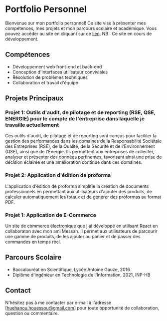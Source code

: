 # Portfolio Personnel

Bienvenue sur mon portfolio personnel! Ce site vise à présenter mes compétences, mes projets et mon parcours scolaire et académique. Vous pouvez accéder au site en cliquant sur ce [lien](https://personal-portfolio-aab35.firebaseapp.com/).
NB  : Ce site en cours de développement.

## Compétences

- Développement web front-end et back-end
- Conception d'interfaces utilisateur conviviales
- Résolution de problèmes techniques
- Collaboration et travail d'équipe

## Projets Principaux

### Projet 1: Outils d'audit, de pilotage et de reporting (RSE, QSE, ENERGIE) pour le compte de l'entreprise dans laquelle je travaille actuellement

Ces outils d'audit, de pilotage et de reporting sont conçus pour faciliter la gestion des performances dans les domaines de la Responsabilité Sociétale des Entreprises (RSE), de la Qualité, de la Sécurité et de l'Environnement (QSE), ainsi que de l'Énergie. Ils permettent aux entreprises de collecter, analyser et présenter des données pertinentes, favorisant ainsi une prise de décision éclairée et une amélioration continue dans ces domaines.

### Projet 2: Application d'édition de proforma

L'application d'édition de proforma simplifie la création de documents professionnels en permettant aux utilisateurs d'ajouter des produits, de calculer automatiquement les totaux et de générer des proformas au format PDF.

### Projet 1: Application de E-Commerce

Un site de commerce électronique que j'ai développé en utilisant React en collaboraton avec mon ami Messan. Il permet aux utilisateurs de parcourir une gamme de produits, de les ajouter au panier et de passer des commandes en temps réel.

## Parcours Scolaire

- Baccalauréat en Scientifique, Lycée Antoine Gauze, 2016
- Diplôme d'ingénieur en Technologie de l'Information, 2021, INP-HB

## Contact

N'hésitez pas à me contacter par e-mail à l'adresse [huehanou.houessou@gmail.com] pour toute opportunité de collaboration, question ou commentaire.
